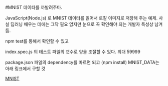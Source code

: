 #MNIST 데이타를 까발려주마.

JavaScript(Node.js) 로 MNIST 데이터를 읽어서 로칼 이미지로 저장해 주는 예제.
사실 딥러닝 배우는 데에는 그닥 필요 없지만 눈으로 꼭 확인해야 되는 개발자 특성상 남겨둠.

npm test를 통해서 확인할 수 있고

index.spec.js 의 테스트 파일의 갯수로 양을 조절할 수 있다. 최대 59999

package.json 파일의 dependency를 따르면 되고 (npm install) MNIST_DATA는 아래 링크에서 구할 것

[MNIST](http://yann.lecun.com/exdb/mnist/)
